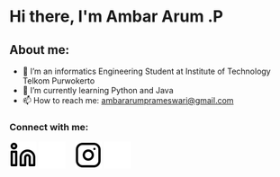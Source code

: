 # Hi there, I'm Ambar Arum .P
## About me:
- 🔭 I’m an informatics Engineering Student at Institute of Technology Telkom Purwokerto
- 🌱 I’m currently learning Python and Java
- 📫 How to reach me: ambararumprameswari@gmail.com

### Connect with me:

[![website](./img/linkedin-light.svg)](https://www.linkedin.com/in/ambar-arum-prameswari#gh-light-mode-only)
[![website](./img/linkedin-dark.svg)](https://www.linkedin.com/in/ambar-arum-prameswari#gh-dark-mode-only)
&nbsp;&nbsp;
[![website](./img/instagram-light.svg)](https://instagram.com/ambar_prameswari?igshid=MzMyNGUyNmU2YQ==#gh-light-mode-only)
[![website](./img/instagram-dark.svg)](https://instagram.com/ambar_prameswari?igshid=MzMyNGUyNmU2YQ==#gh-dark-mode-only)



[webdev]: https://github.com/ambararum/ambararum
